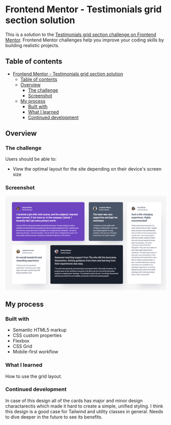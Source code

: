 # Frontend Mentor - Testimonials grid section solution

This is a solution to the [Testimonials grid section challenge on Frontend Mentor](https://www.frontendmentor.io/challenges/testimonials-grid-section-Nnw6J7Un7). Frontend Mentor challenges help you improve your coding skills by building realistic projects. 

## Table of contents

- [Frontend Mentor - Testimonials grid section solution](#frontend-mentor---testimonials-grid-section-solution)
  - [Table of contents](#table-of-contents)
  - [Overview](#overview)
    - [The challenge](#the-challenge)
    - [Screenshot](#screenshot)
  - [My process](#my-process)
    - [Built with](#built-with)
    - [What I learned](#what-i-learned)
    - [Continued development](#continued-development)

## Overview

### The challenge

Users should be able to:

- View the optimal layout for the site depending on their device's screen size

### Screenshot

<img src="./result.png">

## My process

### Built with

- Semantic HTML5 markup
- CSS custom properties
- Flexbox
- CSS Grid
- Mobile-first workflow

### What I learned

How to use the grid layout.

### Continued development

In case of this design all of the cards has major and minor design charactarectis which made it hard to create a simple, unified styling. I think this design is a good case for Tailwind and utility classes in general. Needs to dive deeper in the future to see its benefits.